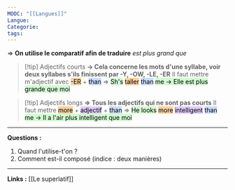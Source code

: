 ```yaml
---
MOOC: "[[Langues]]"
Langue: 
Categorie: 
tags:
---
```

⇒ **On utilise le comparatif afin de traduire** *est plus grand que*
> [!tip] Adjectifs courts
> **→ Cela concerne les mots d'une syllabe, voir deux syllabes s'ils finissent par -Y, -OW, -LE, -ER**
> Il faut mettre m'adjectif avec <mark style="background: #FFB86CA6;">-ER</mark> + <mark style="background: #ADCCFFA6;">than</mark>
> ⇒ <mark style="background: #BBFABBA6;">Sh's</mark> <mark style="background: #FFB86CA6;">taller</mark> <mark style="background: #ADCCFFA6;">than</mark> <mark style="background: #BBFABBA6;">me → Elle est plus grande que moi</mark>
 
> [!tip] Adjectifs longs
> **⇒ Tous les adjectifs qui ne sont pas courts**
> Il faut mettre <mark style="background: #FFB86CA6;">more</mark> + <mark style="background: #D2B3FFA6;">adjectif</mark> + <mark style="background: #ADCCFFA6;">than</mark>
> ⇒ <mark style="background: #BBFABBA6;">He looks</mark> <mark style="background: #FFB86CA6;">more</mark> <mark style="background: #D2B3FFA6;">intelligent</mark> <mark style="background: #ADCCFFA6;">than</mark> <mark style="background: #BBFABBA6;">me → Il a l'air plus intelligent que moi</mark>

---
**Questions :**
1. Quand l'utilise-t'on ?
2. Comment est-il composé (indice : deux manières)
---
**Links :**
[[Le superlatif]]